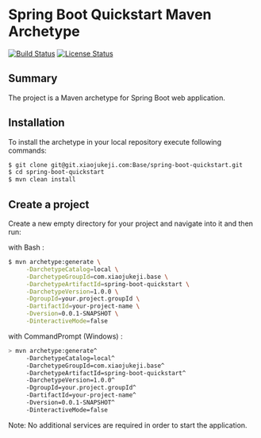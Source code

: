 Spring Boot Quickstart Maven Archetype
=========================================

[![Build Status](https://travis-ci.org/suzel/spring-boot-quickstart-archetype.svg?branch=master)](https://git.xiaojukeji.com/Base/spring-boot-quickstart)
[![License Status](https://img.shields.io/badge/license-MIT-blue.svg)](https://git.xiaojukeji.com/Base/spring-boot-quickstart/blob/master/LICENSE)

Summary
-------
The project is a Maven archetype for Spring Boot web application.

Installation
------------

To install the archetype in your local repository execute following commands:

```sh
$ git clone git@git.xiaojukeji.com:Base/spring-boot-quickstart.git
$ cd spring-boot-quickstart
$ mvn clean install
```

Create a project
-----------------

Create a new empty directory for your project and navigate into it and then run:

with Bash :

```sh
$ mvn archetype:generate \
     -DarchetypeCatalog=local \
     -DarchetypeGroupId=com.xiaojukeji.base \
     -DarchetypeArtifactId=spring-boot-quickstart \
     -DarchetypeVersion=1.0.0 \
     -DgroupId=your.project.groupId \
     -DartifactId=your-project-name \
     -Dversion=0.0.1-SNAPSHOT \
     -DinteractiveMode=false
```

with CommandPrompt (Windows) :

```sh
> mvn archetype:generate^
     -DarchetypeCatalog=local^
     -DarchetypeGroupId=com.xiaojukeji.base^
     -DarchetypeArtifactId=spring-boot-quickstart^
     -DarchetypeVersion=1.0.0^
     -DgroupId=your.project.groupId^
     -DartifactId=your-project-name^
     -Dversion=0.0.1-SNAPSHOT^
     -DinteractiveMode=false
```

Note: No additional services are required in order to start the application.
